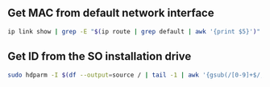 ## Get MAC from default network interface

```bash
ip link show | grep -E "$(ip route | grep default | awk '{print $5}')" -A1 | awk '/ether/ {print $2}'
```

## Get ID from the SO installation drive

```bash
sudo hdparm -I $(df --output=source / | tail -1 | awk '{gsub(/[0-9]+$/, ""); print}') | grep "Serial Number" | xargs | awk '/:/ {print $3}'
```
